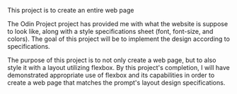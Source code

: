 This project is to create an entire web page

The Odin Project project has provided me with what the website is suppose to look like, along with a style specifications sheet (font, font-size, and colors). The goal of this project will be to implement the design according to specifications.

The purpose of this project is to not only create a web page, but to also style it with a layout utilizing flexbox. By this project's completion, I will have demonstrated appropriate use of flexbox and its capabilities in order to create a web page that matches the prompt's layout design specifications.